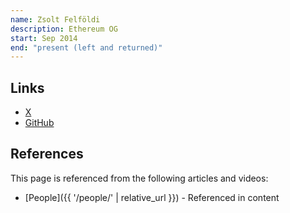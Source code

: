 ```yaml
---
name: Zsolt Felföldi
description: Ethereum OG
start: Sep 2014
end: "present (left and returned)"
---
```


## Links
- [X](https://twitter.com/zsfelfoldi)
- [GitHub](https://github.com/zsfelfoldi)

## References

This page is referenced from the following articles and videos:

- [People]({{ '/people/' | relative_url }}) - Referenced in content
